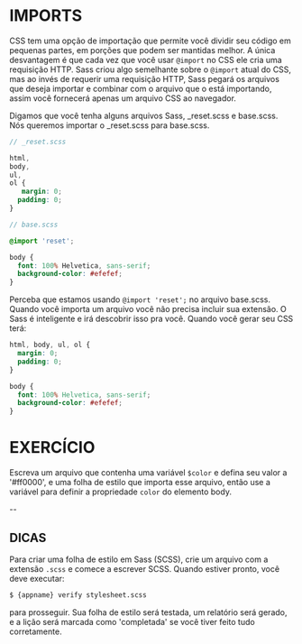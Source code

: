 # IMPORTS

CSS tem uma opção de importação que permite você dividir seu código em pequenas partes, em porções que podem ser mantidas melhor. A única desvantagem é que cada vez que você usar `@import` no CSS ele cria uma requisição HTTP. Sass criou algo semelhante sobre o `@import` atual do CSS, mas ao invés de requerir uma requisição HTTP, Sass pegará os arquivos que deseja importar e combinar com o arquivo que o está importando, assim você fornecerá apenas um arquivo CSS ao navegador.

Digamos que você tenha alguns arquivos Sass, \_reset.scss e base.scss. Nós queremos importar o \_reset.scss para base.scss.

```scss
// _reset.scss

html,
body,
ul,
ol {
   margin: 0;
  padding: 0;
}
```

```scss
// base.scss

@import 'reset';

body {
  font: 100% Helvetica, sans-serif;
  background-color: #efefef;
}
```

Perceba que estamos usando `@import 'reset';` no arquivo base.scss. Quando você importa um arquivo você não precisa incluir sua extensão. O Sass é inteligente e irá descobrir isso pra você. Quando você gerar seu CSS terá:

```css
html, body, ul, ol {
  margin: 0;
  padding: 0;
}

body {
  font: 100% Helvetica, sans-serif;
  background-color: #efefef;
}
```

# EXERCÍCIO

Escreva um arquivo que contenha uma variável `$color` e defina seu valor a '#ff0000', e uma folha de estilo que importa esse arquivo, então use a variável para definir a propriedade `color` do elemento body.

--
## DICAS

Para criar uma folha de estilo em Sass (SCSS), crie um arquivo com a extensão `.scss` e comece a escrever SCSS. Quando estiver pronto, você deve executar:

```sh
$ {appname} verify stylesheet.scss
```

para prosseguir. Sua folha de estilo será testada, um relatório será gerado, e a lição será marcada como 'completada' se você tiver feito tudo corretamente.
